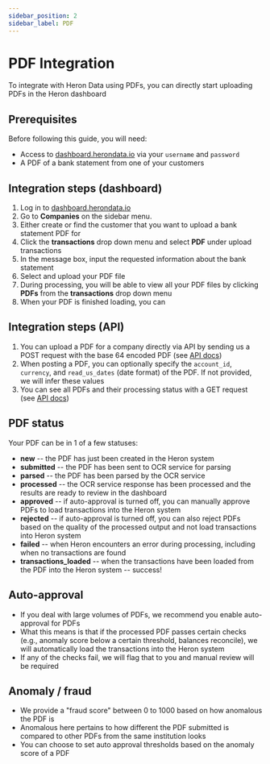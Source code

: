 ```yaml
---
sidebar_position: 2
sidebar_label: PDF
---
```


# PDF Integration

To integrate with Heron Data using PDFs, you can directly start uploading PDFs in the Heron dashboard

## Prerequisites

Before following this guide, you will need:

-   Access to [dashboard.herondata.io](http://dashboard.herondata.io) via your `username` and `password`
-   A PDF of a bank statement from one of your customers

## Integration steps (dashboard)

1. Log in to [dashboard.herondata.io](http://dashboard.herondata.io)
2. Go to **Companies** on the sidebar menu.
3. Either create or find the customer that you want to upload a bank statement PDF for
4. Click the **transactions** drop down menu and select **PDF** under upload transactions
5. In the message box, input the requested information about the bank statement
6. Select and upload your PDF file
7. During processing, you will be able to view all your PDF files by clicking **PDFs** from the **transactions** drop down menu
8. When your PDF is finished loading, you can

## Integration steps (API)

1. You can upload a PDF for a company directly via API by sending us a POST request with the base 64 encoded PDF (see [API docs](https://docs.herondata.io/api#tag/EndUserIntegrations/paths/~1api~1end_users~1{end_user_id_or_heron_id}~1pdfs~1v1/post))
2. When posting a PDF, you can optionally specify the `account_id`, `currency`, and `read_us_dates` (date format) of the PDF. If not provided, we will infer these values
3. You can see all PDFs and their processing status with a GET request (see [API docs](https://docs.herondata.io/api#tag/EndUserIntegrations/paths/~1api~1end_users~1{end_user_id_or_heron_id}~1pdfs/get))

## PDF status

Your PDF can be in 1 of a few statuses:

-   **new** -- the PDF has just been created in the Heron system
-   **submitted** -- the PDF has been sent to OCR service for parsing
-   **parsed** -- the PDF has been parsed by the OCR service
-   **processed** -- the OCR service response has been processed and the results are ready to review in the dashboard
-   **approved** -- if auto-approval is turned off, you can manually approve PDFs to load transactions into the Heron system
-   **rejected** -- if auto-approval is turned off, you can also reject PDFs based on the quality of the processed output and not load transactions into Heron system
-   **failed** -- when Heron encounters an error during processing, including when no transactions are found
-   **transactions_loaded** -- when the transactions have been loaded from the PDF into the Heron system -- success!

## Auto-approval

-   If you deal with large volumes of PDFs, we recommend you enable auto-approval for PDFs
-   What this means is that if the processed PDF passes certain checks (e.g., anomaly score below a certain threshold, balances reconcile), we will automatically load the transactions into the Heron system
-   If any of the checks fail, we will flag that to you and manual review will be required

## Anomaly / fraud

-   We provide a "fraud score" between 0 to 1000 based on how anomalous the PDF is
-   Anomalous here pertains to how different the PDF submitted is compared to other PDFs from the same institution looks
-   You can choose to set auto approval thresholds based on the anomaly score of a PDF
